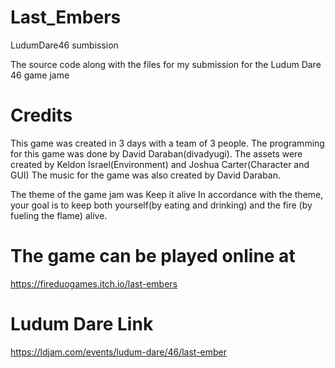 # Last_Embers
LudumDare46 sumbission

The source code along with the files for my submission for the Ludum Dare 46 game jame

# Credits
This game was created in 3 days with a team of 3 people.
The programming for this  game was done by David Daraban(divadyugi).
The assets were created by Keldon Israel(Environment) and Joshua Carter(Character and GUI)
The music for the game was also created by David Daraban.

The theme of the game jam was Keep it alive
In accordance with the theme, your goal is to keep both yourself(by eating and drinking) and the fire (by fueling the flame) alive.

# The game can be played online at
https://fireduogames.itch.io/last-embers

# Ludum Dare Link
https://ldjam.com/events/ludum-dare/46/last-ember
